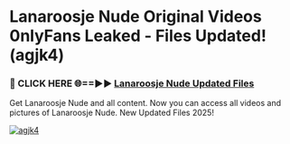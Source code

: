 # Lanaroosje Nude Original Videos 0nlyFans Leaked - Files Updated! (agjk4)

<h3>🔴 CLICK HERE 🌐==►► <a href="https://tinyurl.com/yrmya6cz" rel="nofollow">Lanaroosje Nude Updated Files</a></h3>

Get Lanaroosje Nude and all content. Now you can access all videos and pictures of Lanaroosje Nude. New Updated Files 2025!

[![agjk4](https://i.imgur.com/FMdXYCs.gif)](https://tinyurl.com/yrmya6cz)
